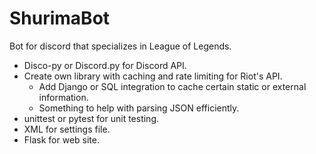 # ShurimaBot
Bot for discord that specializes in League of Legends.

* Disco-py or Discord.py for Discord API.
* Create own library with caching and rate limiting for Riot's API.
  * Add Django or SQL integration to cache certain static or external information.
  * Something to help with parsing JSON efficiently.
* unittest or pytest for unit testing.
* XML for settings file.
* Flask for web site.
